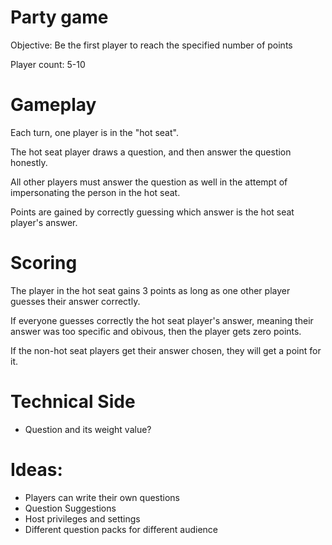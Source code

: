 # Party game
Objective: Be the first player to reach the specified number of points 

Player count: 5-10

# Gameplay
Each turn, one player is in the "hot seat".

The hot seat player draws a question, and then answer the question honestly.

All other players must answer the question as well in the attempt of impersonating the person in the hot seat.

Points are gained by correctly guessing which answer is the hot seat player's answer.


# Scoring

The player in the hot seat gains 3 points as long as one other player guesses their answer correctly. 

If everyone guesses correctly the hot seat player's answer, meaning their answer was too specific and obivous, then the player gets zero points. 

If the non-hot seat players get their answer chosen, they will get a point for it.

# Technical Side
- Question and its weight value?

# Ideas:
- Players can write their own questions
- Question Suggestions 
- Host privileges and settings
- Different question packs for different audience
